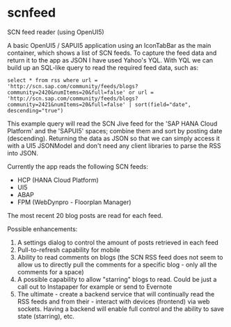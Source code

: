 scnfeed
=======

SCN feed reader (using OpenUI5)

A basic OpenUI5 / SAPUI5 application using an IconTabBar as the main container, which shows a list of SCN feeds.
To capture the feed data and return it to the app as JSON I have used Yahoo's YQL.
With YQL we can build up an SQL-like query to read the required feed data, such as:

```select * from rss where url = 'http://scn.sap.com/community/feeds/blogs?community=2420&numItems=20&full=false' or url = 'http://scn.sap.com/community/feeds/blogs?community=2421&numItems=20&full=false' | sort(field="date", descending="true")```

This example query will read the SCN Jive feed for the 'SAP HANA Cloud Platform' and the 'SAPUI5' spaces; combine them and sort by posting date (descending). Returning the data as JSON so that we can simply access it with a UI5 JSONModel and don't need any client libraries to parse the RSS into JSON.

Currently the app reads the following SCN feeds:
 - HCP (HANA Cloud Platform)
 - UI5
 - ABAP
 - FPM (WebDynpro - Floorplan Manager)
 
The most recent 20 blog posts are read for each feed.

Possible enhancements:
 1. A settings dialog to control the amount of posts retrieved in each feed
 2. Pull-to-refresh capability for mobile
 3. Ability to read comments on blogs (the SCN RSS feed does not seem to allow us to directly pull the comments for a specific blog - only all the comments for a space)
 4. A possible capability to allow "starring" blogs to read. Could be just a call out to Instapaper for example or send to Evernote
 5. The ultimate - create a backend service that will continually read the RSS feeds and from their - interact with devices (frontend) via web sockets. Having a backend will enable full control and the ability to save state (starring), etc.
